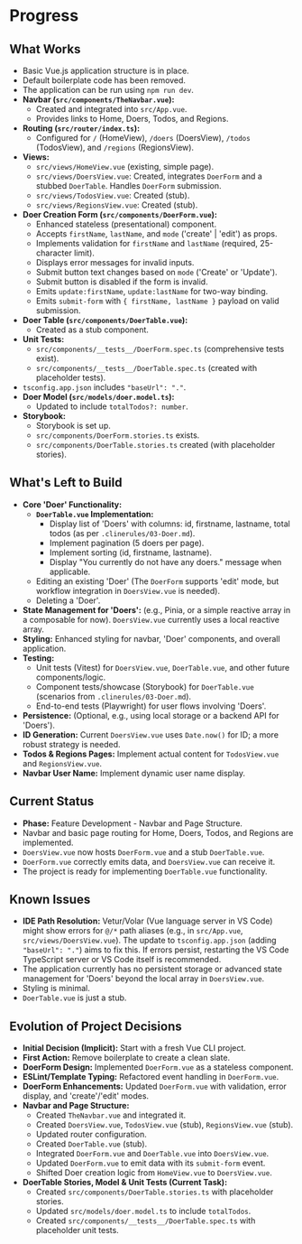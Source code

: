 # Progress

## What Works

- Basic Vue.js application structure is in place.
- Default boilerplate code has been removed.
- The application can be run using `npm run dev`.
- **Navbar (`src/components/TheNavbar.vue`):**
  - Created and integrated into `src/App.vue`.
  - Provides links to Home, Doers, Todos, and Regions.
- **Routing (`src/router/index.ts`):**
  - Configured for `/` (HomeView), `/doers` (DoersView), `/todos` (TodosView), and `/regions` (RegionsView).
- **Views:**
  - `src/views/HomeView.vue` (existing, simple page).
  - `src/views/DoersView.vue`: Created, integrates `DoerForm` and a stubbed `DoerTable`. Handles `DoerForm` submission.
  - `src/views/TodosView.vue`: Created (stub).
  - `src/views/RegionsView.vue`: Created (stub).
- **Doer Creation Form (`src/components/DoerForm.vue`):**
  - Enhanced stateless (presentational) component.
  - Accepts `firstName`, `lastName`, and `mode` ('create' | 'edit') as props.
  - Implements validation for `firstName` and `lastName` (required, 25-character limit).
  - Displays error messages for invalid inputs.
  - Submit button text changes based on `mode` ('Create' or 'Update').
  - Submit button is disabled if the form is invalid.
  - Emits `update:firstName`, `update:lastName` for two-way binding.
  - Emits `submit-form` with `{ firstName, lastName }` payload on valid submission.
- **Doer Table (`src/components/DoerTable.vue`):**
  - Created as a stub component.
- **Unit Tests:**
  - `src/components/__tests__/DoerForm.spec.ts` (comprehensive tests exist).
  - `src/components/__tests__/DoerTable.spec.ts` (created with placeholder tests).
- `tsconfig.app.json` includes `"baseUrl": "."`.
- **Doer Model (`src/models/doer.model.ts`):**
  - Updated to include `totalTodos?: number`.
- **Storybook:**
  - Storybook is set up.
  - `src/components/DoerForm.stories.ts` exists.
  - `src/components/DoerTable.stories.ts` created (with placeholder stories).

## What's Left to Build

- **Core 'Doer' Functionality:**
  - **`DoerTable.vue` Implementation:**
    - Display list of 'Doers' with columns: id, firstname, lastname, total todos (as per `.clinerules/03-Doer.md`).
    - Implement pagination (5 doers per page).
    - Implement sorting (id, firstname, lastname).
    - Display "You currently do not have any doers." message when applicable.
  - Editing an existing 'Doer' (The `DoerForm` supports 'edit' mode, but workflow integration in `DoersView.vue` is needed).
  - Deleting a 'Doer'.
- **State Management for 'Doers':** (e.g., Pinia, or a simple reactive array in a composable for now). `DoersView.vue` currently uses a local reactive array.
- **Styling:** Enhanced styling for navbar, 'Doer' components, and overall application.
- **Testing:**
  - Unit tests (Vitest) for `DoersView.vue`, `DoerTable.vue`, and other future components/logic.
  - Component tests/showcase (Storybook) for `DoerTable.vue` (scenarios from `.clinerules/03-Doer.md`).
  - End-to-end tests (Playwright) for user flows involving 'Doers'.
- **Persistence:** (Optional, e.g., using local storage or a backend API for 'Doers').
- **ID Generation:** Current `DoersView.vue` uses `Date.now()` for ID; a more robust strategy is needed.
- **Todos & Regions Pages:** Implement actual content for `TodosView.vue` and `RegionsView.vue`.
- **Navbar User Name:** Implement dynamic user name display.

## Current Status

- **Phase:** Feature Development - Navbar and Page Structure.
- Navbar and basic page routing for Home, Doers, Todos, and Regions are implemented.
- `DoersView.vue` now hosts `DoerForm.vue` and a stub `DoerTable.vue`.
- `DoerForm.vue` correctly emits data, and `DoersView.vue` can receive it.
- The project is ready for implementing `DoerTable.vue` functionality.

## Known Issues

- **IDE Path Resolution:** Vetur/Volar (Vue language server in VS Code) might show errors for `@/*` path aliases (e.g., in `src/App.vue`, `src/views/DoersView.vue`). The update to `tsconfig.app.json` (adding `"baseUrl": "."`) aims to fix this. If errors persist, restarting the VS Code TypeScript server or VS Code itself is recommended.
- The application currently has no persistent storage or advanced state management for 'Doers' beyond the local array in `DoersView.vue`.
- Styling is minimal.
- `DoerTable.vue` is just a stub.

## Evolution of Project Decisions

- **Initial Decision (Implicit):** Start with a fresh Vue CLI project.
- **First Action:** Remove boilerplate to create a clean slate.
- **DoerForm Design:** Implemented `DoerForm.vue` as a stateless component.
- **ESLint/Template Typing:** Refactored event handling in `DoerForm.vue`.
- **DoerForm Enhancements:** Updated `DoerForm.vue` with validation, error display, and 'create'/'edit' modes.
- **Navbar and Page Structure:**
  - Created `TheNavbar.vue` and integrated it.
  - Created `DoersView.vue`, `TodosView.vue` (stub), `RegionsView.vue` (stub).
  - Updated router configuration.
  - Created `DoerTable.vue` (stub).
  - Integrated `DoerForm.vue` and `DoerTable.vue` into `DoersView.vue`.
  - Updated `DoerForm.vue` to emit data with its `submit-form` event.
  - Shifted Doer creation logic from `HomeView.vue` to `DoersView.vue`.
- **DoerTable Stories, Model & Unit Tests (Current Task):**
  - Created `src/components/DoerTable.stories.ts` with placeholder stories.
  - Updated `src/models/doer.model.ts` to include `totalTodos`.
  - Created `src/components/__tests__/DoerTable.spec.ts` with placeholder unit tests.
